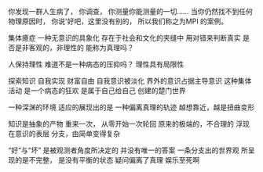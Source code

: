 你发现一群人生病了，
你调查，
你测量你能测量的一切......
当你仍然找不到任何物理原因时，
你说'好吧，这里没有别的，
所以我们称之为MPI 的案例。


集体癔症 
一种无意识的具象化
存在于社会和文化的夹缝中
用对错来判断真实
是否是非客观的，非理性的
能称为真理吗？


人保持理性
难道不是一种病态的压抑吗？
理性具有局限性


探索知识
自我实现
财富自由
自我意识被淡化
界外的意识占据主导意识
这种集体活动
是一个病态的狂欢
是属于自己给自己
创建的楚门世界


一种深渊的环境
适应的展现出的是
一种偏离真理的轨迹
越想靠近，越是扭曲变形

知识是抽象的产物
重来一次，
从零开始一次轮回
原来的极端的，不合理的
浮现在意识的表层
分支，由简单变得复杂

“好”与“坏”
是被观测者角度所决定的
并没有唯一的答案
一条分支出的世界观
所呈现的是不完整，
是没有平衡的状态
疑问偏离了真理
娱乐至死啊
